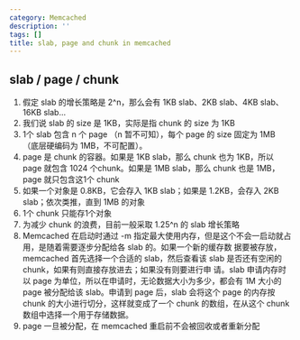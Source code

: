 ```yaml
---
category: Memcached
description: ''
tags: []
title: slab, page and chunk in memcached
---
```


## slab / page / chunk

1. 假定 slab 的增长策略是 2^n，那么会有 1KB slab、2KB slab、4KB slab、16KB slab...
2. 我们说 slab 的 size 是 1KB，实际是指 chunk 的 size 为 1KB
3. 1个 slab 包含 n 个 page （n 暂不可知），每个 page 的 size 固定为 1MB （底层硬编码为 1MB，不可配置）。
4. page 是 chunk 的容器。如果是 1KB slab，那么 chunk 也为 1KB，所以 page 就包含 1024 个chunk。如果是 1MB slab，那么 chunk 也是 1MB，page 就只包含这1个 chunk
5. 如果一个对象是 0.8KB，它会存入 1KB slab；如果是 1.2KB，会存入 2KB slab；依次类推，直到 1MB 的对象
6. 1个 chunk 只能存1个对象
7. 为减少 chunk 的浪费，目前一般采取 1.25^n 的 slab 增长策略
8. Memcached 在启动时通过 \-m 指定最大使用内存，但是这个不会一启动就占用，是随着需要逐步分配给各 slab 的。如果一个新的缓存数 据要被存放，memcached 首先选择一个合适的 slab，然后查看该 slab 是否还有空闲的 chunk，如果有则直接存放进去；如果没有则要进行申 请。slab 申请内存时以 page 为单位，所以在申请时，无论数据大小为多少，都会有 1M 大小的 page 被分配给该 slab。申请到 page 后，slab 会将这个 page 的内存按 chunk 的大小进行切分，这样就变成了一个 chunk 的数组，在从这个 chunk 数组中选择一个用于存储数据。
9. page 一旦被分配，在 memcached 重启前不会被回收或者重新分配